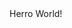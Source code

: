 <html lang="en">
  <head>
    <meta charset="utf-8">
    <link rel="stylesheet" href="style.css">
  </head>
  <body>
    Herro World!
  </body>
</html>

